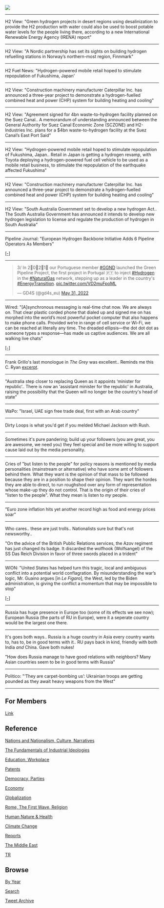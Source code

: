 <img src="https://drive.google.com/uc?export=view&id=1B2wf9R7AMH1d7Vw6e2mucLbIQ5NSjir7"/>

---

H2 View: "Green hydrogen projects in desert regions using
desalinization to provide the H2 production with water could also be
used to boost potable water levels for the people living there,
according to a new International Renewable Energy Agency
(IRENA) report"

---

H2 View: "A Nordic partnership has set its sights on building hydrogen
refuelling stations in Norway’s northern-most region, Finnmark"

---

H2 Fuel News: "Hydrogen-powered mobile retail hoped to stimulate
repopulation of Fukushima, Japan'

---

H2 View: "Construction machinery manufacturer Caterpillar Inc. has
announced a three-year project to demonstrate a hydrogen-fuelled
combined heat and power (CHP) system for building heating and cooling"

---

H2 View: "Agreement signed for 4bn waste-to-hydrogen facility planned
on the Suez Canal.. A memorandum of understanding announced between
the General Authority for Suez Canal Economic Zone (SCZONE) and
H2-Industries Inc. plans for a $4bn waste-to-hydrogen facility at the
Suez Canal’s East Port Said"

---

H2 View: "Hydrogen-powered mobile retail hoped to stimulate
repopulation of Fukushima, Japan.. Retail in Japan is getting a
hydrogen revamp, with Toyota deploying a hydrogen-powered fuel cell
vehicle to be used as a mobile retail business, to stimulate the
repopulation of the earthquake affected Fukushima"

---

H2 View: "Construction machinery manufacturer Caterpillar Inc. has
announced a three-year project to demonstrate a hydrogen-fuelled
combined heat and power (CHP) system for building heating and cooling"

---

H2 View: "South Australia Government set to develop a new hydrogen
Act.. The South Australia Government has announced it intends to
develop new hydrogen legislation to license and regulate the
production of hydrogen in South Australia"

---

Pipeline Journal: "European Hydrogen Backbone Initiative Adds 6 Pipeline Operators As Members"

[[-]](https://www.pipeline-journal.net/news/european-hydrogen-backbone-initiative-adds-6-pipeline-operators-members)

---

<blockquote class="twitter-tweet" data-conversation="none"><p lang="en" dir="ltr">3/ In 2⃣0⃣2⃣1⃣ our Portuguese member <a href="https://twitter.com/hashtag/GGND?src=hash&amp;ref_src=twsrc%5Etfw">#GGND</a> launched the Green Pipeline Project, the first project in Portugal 🇵🇹 to inject <a href="https://twitter.com/hashtag/Hydrogen?src=hash&amp;ref_src=twsrc%5Etfw">#Hydrogen</a> in the <a href="https://twitter.com/hashtag/NaturalGas?src=hash&amp;ref_src=twsrc%5Etfw">#NaturalGas</a> network, stepping up as a leader in the country&#39;s <a href="https://twitter.com/hashtag/EnergyTransition?src=hash&amp;ref_src=twsrc%5Etfw">#EnergyTransition</a>. <a href="https://t.co/VD2muFpoML">pic.twitter.com/VD2muFpoML</a></p>&mdash; GD4S (@gd4s_eu) <a href="https://twitter.com/gd4s_eu/status/1531651828269649922?ref_src=twsrc%5Etfw">May 31, 2022</a></blockquote> <script async src="https://platform.twitter.com/widgets.js" charset="utf-8"></script>

---

Wired: "[A]synchronous messaging is real-time chat now. We are always
on. That clear plastic corded phone that dialed up and signed me on
has morphed into the world’s most powerful pocket computer that also
happens to make phone calls. Provided we’re in range of cell service
or Wi-Fi, we can be reached at literally any time. The dreaded
ellipsis—the dot dot dot as someone types a response—has made us
captive audiences. We are all walking live chats"

[[-]](https://www.wired.com/story/bring-back-the-aim-away-message/)

---

Frank Grillo's last monologue in *The Grey* was excellent.. Reminds me
this C. Ryan [excerpt](2019/12/civilized-to-death.html#vacation).

---

"Australia step closer to replacing Queen as it appoints ‘minister for
republic’.. There is now an 'assistant minister for the republic' in
Australia, raising the possibility that the Queen will no longer be
the country's head of state"

---

WaPo: "Israel, UAE sign free trade deal, first with an Arab country"

---


Dirty Loops is what you'd get if you melded Michael Jackson with Rush.

---

Sometimes it's pure pandering; build up your followers (you are great,
you are awesome, we need you) they feel special and be more willing
to support cause laid out by the media personality.

---

Cries of "but listen to the people" for policy reasons is mentioned by
media personalities (mainstream or alternative) who have some amt of
followers behind them. What they want is the opinion of that mass to
be followed because they are in a position to shape their opinion. They
want the hordes they are able to direct, to run roughshod over any
form of representation whose make-up they do not control. That is the
origin of their cries of "listen to the people".  What they mean is
listen to *my* people.

---

"Euro zone inflation hits yet another record high as food and energy
prices soar"

---

Who cares.. these are just trolls.. Nationalists sure but that's not
newsworthy..

"On the advice of the British Public Relations services, the Azov
regiment has just changed its badge. It discarded the wolfhook
(Wolfsangel) of the SS Das Reich Division in favor of three swords
placed in a trident"

---

WION: "United States has helped turn this tragic, local and ambiguous
conflict into a potential world conflagration. By misunderstanding the
war’s logic, Mr. Guaino argues [in *Le Figaro*], the West, led by the
Biden administration, is giving the conflict a momentum that may be
impossible to stop"

[[-]](https://www.wionews.com/opinions-blogs/the-war-in-ukraine-may-be-impossible-to-stop-and-the-us-deserves-much-of-the-blame-483965)

---

Russia has huge presence in Europe too (some of its effects we see
now); European Russia (the parts of RU in Europe), were it a seperate
country would be the largest one there.

---

It's goes both ways.. Russia is a huge country in Asia every country
wants to, has to, be in good terms with it.. RU pays back in kind,
friendly with both India *and* China. Gave both nukes!

"How does Russia manage to have good relations with neighbors? Many
Asian countries seem to be in good terms with Russia"

---

Politico: "‘They are carpet-bombing us’: Ukrainian troops are getting
pounded as they await heavy weapons from the West"

---

## For Members

[Link](https://thirdwave-members.herokuapp.com)

## Reference

[Nations and Nationalism, Culture, Narratives](/2013/02/nations-and-nationalism.md)

[The Fundamentals of Industrial Ideologies](/2011/04/fundamentals-of-industrial-ideologies.md)

[Education, Workplace](2017/09/education-workplace.md)

[Patents](/2018/09/patents.md)

[Democracy, Parties](/2016/11/democracy.md)

[Economy](/2018/05/economy.md)

[Globalization](/2018/09/globalization.md)

[Rome, The First Wave, Religion](/2017/12/rome.md)

[Human Nature & Health](/2020/07/human-nature.md)

[Climate Change](/2018/12/climate.md)

[Reports](/2019/05/reports.md)

[The Middle East](/2019/07/middleeast.md)

[TR](../tr)

## Browse

[By Year](years.md)

[Search](search.html)

[Tweet Archive](/tweets/README.md)


